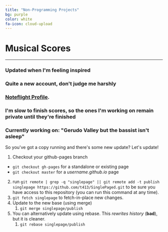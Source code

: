 ```yaml
---
title: "Non-Programming Projects"
bg: purple
color: white
fa-icon: cloud-upload
---
```


# Musical Scores
-----------------------------

### Updated when I'm feeling inspired
### Quite a new account, don't judge me harshly
### [Noteflight Profile](https://www.noteflight.com/profile/bd5369fe0dd6d463b864dd9f44186017a737e608).
### I'm slow to finish scores, so the ones I'm working on remain private until they're finished
### Currently working on: "Gerudo Valley but the bassist isn't asleep"

So you've got a copy running and there's some new update? Let's update!

1. Checkout your github-pages branch
  - `git checkout gh-pages` for a standalone or existing page
  - `git checkout master` for a *username.github.io* page
2. run `git remote | grep -q "singlepage" || git remote add -t publish singlepage https://github.com/t413/SinglePaged.git` to be sure you have access to this repository (you can run this command at any time).
2. `git fetch singlepage` to fetch-in-place new changes.
3. Update to the new base (using merge)
    1. `git merge singlepage/publish`
4. You can alternatively update using rebase. This *rewrites history* (**bad**), but it is cleaner.
    1. `git rebase singlepage/publish`

